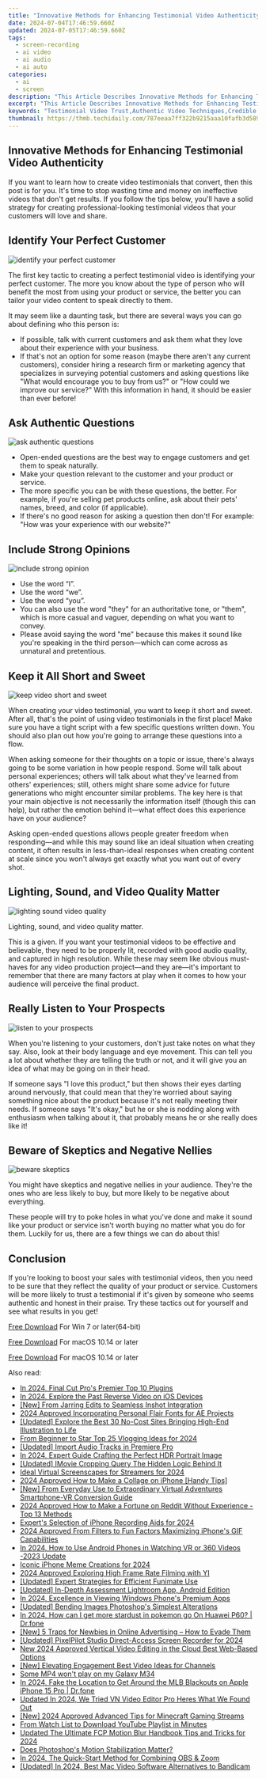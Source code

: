 ```yaml
---
title: "Innovative Methods for Enhancing Testimonial Video Authenticity for 2024"
date: 2024-07-04T17:46:59.660Z
updated: 2024-07-05T17:46:59.660Z
tags: 
  - screen-recording
  - ai video
  - ai audio
  - ai auto
categories: 
  - ai
  - screen
description: "This Article Describes Innovative Methods for Enhancing Testimonial Video Authenticity for 2024"
excerpt: "This Article Describes Innovative Methods for Enhancing Testimonial Video Authenticity for 2024"
keywords: "Testimonial Video Trust,Authentic Video Techniques,Credible Testimonials,Realistic Video Credits,Enhance Video Veracity,Trusted Video Methods,Validating Testimony Videos"
thumbnail: https://thmb.techidaily.com/787eeaa7ff322b9215aaa10fafb3d58916c322d18ab57de64728f0cbbe83b061.png
---
```


## Innovative Methods for Enhancing Testimonial Video Authenticity

If you want to learn how to create video testimonials that convert, then this post is for you. It's time to stop wasting time and money on ineffective videos that don't get results. If you follow the tips below, you'll have a solid strategy for creating professional-looking testimonial videos that your customers will love and share.

## Identify Your Perfect Customer

![identify your perfect customer](https://images.wondershare.com/filmora/article-images/2022/07/identify-your-perfect-customer.jpg)

The first key tactic to creating a perfect testimonial video is identifying your perfect customer. The more you know about the type of person who will benefit the most from using your product or service, the better you can tailor your video content to speak directly to them.

It may seem like a daunting task, but there are several ways you can go about defining who this person is:

* If possible, talk with current customers and ask them what they love about their experience with your business.
* If that's not an option for some reason (maybe there aren't any current customers), consider hiring a research firm or marketing agency that specializes in surveying potential customers and asking questions like "What would encourage you to buy from us?" or "How could we improve our service?" With this information in hand, it should be easier than ever before!

## Ask Authentic Questions

![ask authentic questions](https://images.wondershare.com/filmora/article-images/2022/07/ask-authentic-questions.jpg)

* Open-ended questions are the best way to engage customers and get them to speak naturally.
* Make your question relevant to the customer and your product or service.
* The more specific you can be with these questions, the better. For example, if you're selling pet products online, ask about their pets' names, breed, and color (if applicable).
* If there's no good reason for asking a question then don't! For example: "How was your experience with our website?"

## Include Strong Opinions

![include strong opinion](https://images.wondershare.com/filmora/article-images/2022/07/include-strong-opinion.jpg)

* Use the word “I”.
* Use the word “we”.
* Use the word “you”.
* You can also use the word "they" for an authoritative tone, or "them", which is more casual and vaguer, depending on what you want to convey.
* Please avoid saying the word "me" because this makes it sound like you're speaking in the third person—which can come across as unnatural and pretentious.

## Keep it All Short and Sweet

![keep video short and sweet](https://images.wondershare.com/filmora/article-images/2022/07/keep-video-short-and-sweet.jpg)

When creating your video testimonial, you want to keep it short and sweet. After all, that's the point of using video testimonials in the first place! Make sure you have a tight script with a few specific questions written down. You should also plan out how you're going to arrange these questions into a flow.

When asking someone for their thoughts on a topic or issue, there's always going to be some variation in how people respond. Some will talk about personal experiences; others will talk about what they've learned from others' experiences; still, others might share some advice for future generations who might encounter similar problems. The key here is that your main objective is not necessarily the information itself (though this can help), but rather the emotion behind it—what effect does this experience have on your audience?

Asking open-ended questions allows people greater freedom when responding—and while this may sound like an ideal situation when creating content, it often results in less-than-ideal responses when creating content at scale since you won't always get exactly what you want out of every shot.

## Lighting, Sound, and Video Quality Matter

![lighting sound video quality](https://images.wondershare.com/filmora/article-images/2022/07/lighting-sound-video-quality.jpg)

Lighting, sound, and video quality matter.

This is a given. If you want your testimonial videos to be effective and believable, they need to be properly lit, recorded with good audio quality, and captured in high resolution. While these may seem like obvious must-haves for any video production project—and they are—it's important to remember that there are many factors at play when it comes to how your audience will perceive the final product.

## Really Listen to Your Prospects

![listen to your prospects](https://images.wondershare.com/filmora/article-images/2022/07/listen-to-your-prospects.jpg)

When you're listening to your customers, don't just take notes on what they say. Also, look at their body language and eye movement. This can tell you a lot about whether they are telling the truth or not, and it will give you an idea of what may be going on in their head.

If someone says "I love this product," but then shows their eyes darting around nervously, that could mean that they're worried about saying something nice about the product because it's not really meeting their needs. If someone says "It's okay," but he or she is nodding along with enthusiasm when talking about it, that probably means he or she really does like it!

## Beware of Skeptics and Negative Nellies

![beware skeptics](https://images.wondershare.com/filmora/article-images/2022/07/beware-skeptics.jpg)

You might have skeptics and negative nellies in your audience. They're the ones who are less likely to buy, but more likely to be negative about everything.

These people will try to poke holes in what you've done and make it sound like your product or service isn't worth buying no matter what you do for them. Luckily for us, there are a few things we can do about this!

## Conclusion

If you're looking to boost your sales with testimonial videos, then you need to be sure that they reflect the quality of your product or service. Customers will be more likely to trust a testimonial if it's given by someone who seems authentic and honest in their praise. Try these tactics out for yourself and see what results in you get!

[Free Download](https://tools.techidaily.com/wondershare/filmora/download/) For Win 7 or later(64-bit)

[Free Download](https://tools.techidaily.com/wondershare/filmora/download/) For macOS 10.14 or later

</article

[Free Download](https://tools.techidaily.com/wondershare/filmora/download/) For macOS 10.14 or later

<ins class="adsbygoogle"
     style="display:block"
     data-ad-format="autorelaxed"
     data-ad-client="ca-pub-7571918770474297"
     data-ad-slot="1223367746"></ins>

<ins class="adsbygoogle"
     style="display:block"
     data-ad-format="autorelaxed"
     data-ad-client="ca-pub-7571918770474297"
     data-ad-slot="1223367746"></ins>



<ins class="adsbygoogle"
     style="display:block"
     data-ad-client="ca-pub-7571918770474297"
     data-ad-slot="8358498916"
     data-ad-format="auto"
     data-full-width-responsive="true"></ins>


<span class="atpl-alsoreadstyle">Also read:</span>
<div><ul>
<li><a href="https://some-knowledge.techidaily.com/in-2024-final-cut-pros-premier-top-10-plugins/"><u>In 2024, Final Cut Pro's Premier Top 10 Plugins</u></a></li>
<li><a href="https://some-knowledge.techidaily.com/in-2024-explore-the-past-reverse-video-on-ios-devices/"><u>In 2024, Explore the Past  Reverse Video on iOS Devices</u></a></li>
<li><a href="https://some-knowledge.techidaily.com/new-from-jarring-edits-to-seamless-inshot-integration/"><u>[New] From Jarring Edits to Seamless Inshot Integration</u></a></li>
<li><a href="https://some-knowledge.techidaily.com/2024-approved-incorporating-personal-flair-fonts-for-ae-projects/"><u>2024 Approved  Incorporating Personal Flair  Fonts for AE Projects</u></a></li>
<li><a href="https://some-knowledge.techidaily.com/updated-explore-the-best-30-no-cost-sites-bringing-high-end-illustration-to-life/"><u>[Updated] Explore the Best 30 No-Cost Sites Bringing High-End Illustration to Life</u></a></li>
<li><a href="https://some-knowledge.techidaily.com/from-beginner-to-star-top-25-vlogging-ideas-for-2024/"><u>From Beginner to Star  Top 25 Vlogging Ideas for 2024</u></a></li>
<li><a href="https://some-knowledge.techidaily.com/updated-import-audio-tracks-in-premiere-pro/"><u>[Updated] Import Audio Tracks in Premiere Pro</u></a></li>
<li><a href="https://some-knowledge.techidaily.com/in-2024-expert-guide-crafting-the-perfect-hdr-portrait-image/"><u>In 2024, Expert Guide  Crafting the Perfect HDR Portrait Image</u></a></li>
<li><a href="https://some-knowledge.techidaily.com/updated-imovie-cropping-query-the-hidden-logic-behind-it/"><u>[Updated] IMovie Cropping Query  The Hidden Logic Behind It</u></a></li>
<li><a href="https://some-knowledge.techidaily.com/ideal-virtual-screenscapes-for-streamers-for-2024/"><u>Ideal Virtual Screenscapes for Streamers for 2024</u></a></li>
<li><a href="https://some-knowledge.techidaily.com/2024-approved-how-to-make-a-collage-on-iphone-handy-tips/"><u>2024 Approved  How to Make a Collage on iPhone [Handy Tips]</u></a></li>
<li><a href="https://some-knowledge.techidaily.com/new-from-everyday-use-to-extraordinary-virtual-adventures-smartphone-vr-conversion-guide/"><u>[New] From Everyday Use to Extraordinary Virtual Adventures  Smartphone-VR Conversion Guide</u></a></li>
<li><a href="https://some-knowledge.techidaily.com/2024-approved-how-to-make-a-fortune-on-reddit-without-experience-top-13-methods/"><u>2024 Approved  How to Make a Fortune on Reddit Without Experience - Top 13 Methods</u></a></li>
<li><a href="https://some-knowledge.techidaily.com/experts-selection-of-iphone-recording-aids-for-2024/"><u>Expert's Selection of iPhone Recording Aids for 2024</u></a></li>
<li><a href="https://some-knowledge.techidaily.com/2024-approved-from-filters-to-fun-factors-maximizing-iphones-gif-capabilities/"><u>2024 Approved  From Filters to Fun Factors  Maximizing iPhone's GIF Capabilities</u></a></li>
<li><a href="https://some-knowledge.techidaily.com/in-2024-how-to-use-android-phones-in-watching-vr-or-360-videos-2023-update/"><u>In 2024, How to Use Android Phones in Watching VR or 360 Videos -2023 Update</u></a></li>
<li><a href="https://some-knowledge.techidaily.com/iconic-iphone-meme-creations-for-2024/"><u>Iconic iPhone Meme Creations for 2024</u></a></li>
<li><a href="https://some-knowledge.techidaily.com/2024-approved-exploring-high-frame-rate-filming-with-yi/"><u>2024 Approved  Exploring High Frame Rate Filming with YI</u></a></li>
<li><a href="https://some-knowledge.techidaily.com/updated-expert-strategies-for-efficient-funimate-use/"><u>[Updated] Expert Strategies for Efficient Funimate Use</u></a></li>
<li><a href="https://some-knowledge.techidaily.com/updated-in-depth-assessment-lightroom-app-android-edition/"><u>[Updated] In-Depth Assessment  Lightroom App, Android Edition</u></a></li>
<li><a href="https://some-knowledge.techidaily.com/in-2024-excellence-in-viewing-windows-phones-premium-apps/"><u>In 2024, Excellence in Viewing  Windows Phone's Premium Apps</u></a></li>
<li><a href="https://extra-hints.techidaily.com/updated-bending-images-photoshops-simplest-alterations/"><u>[Updated] Bending Images  Photoshop's Simplest Alterations</u></a></li>
<li><a href="https://android-pokemon-go.techidaily.com/in-2024-how-can-i-get-more-stardust-in-pokemon-go-on-huawei-p60-drfone-by-drfone-virtual-android/"><u>In 2024, How can I get more stardust in pokemon go On Huawei P60? | Dr.fone</u></a></li>
<li><a href="https://extra-resources.techidaily.com/new-5-traps-for-newbies-in-online-advertising-how-to-evade-them/"><u>[New] 5 Traps for Newbies in Online Advertising – How to Evade Them</u></a></li>
<li><a href="https://screen-recording.techidaily.com/updated-pixelpilot-studio-direct-access-screen-recorder-for-2024/"><u>[Updated] PixelPilot Studio  Direct-Access Screen Recorder for 2024</u></a></li>
<li><a href="https://smart-video-creator.techidaily.com/new-2024-approved-vertical-video-editing-in-the-cloud-best-web-based-options/"><u>New 2024 Approved Vertical Video Editing in the Cloud Best Web-Based Options</u></a></li>
<li><a href="https://youtube-clips.techidaily.com/new-elevating-engagement-best-video-ideas-for-channels/"><u>[New] Elevating Engagement  Best Video Ideas for Channels</u></a></li>
<li><a href="https://techidaily.com/some-mp4-won-t-play-on-my-galaxy-m34-by-aiseesoft-video-converter-play-mp4-on-android/"><u>Some MP4 won't play on my Galaxy M34</u></a></li>
<li><a href="https://review-topics.techidaily.com/in-2024-fake-the-location-to-get-around-the-mlb-blackouts-on-apple-iphone-15-pro-drfone-by-drfone-virtual-ios/"><u>In 2024, Fake the Location to Get Around the MLB Blackouts on Apple iPhone 15 Pro | Dr.fone</u></a></li>
<li><a href="https://video-content-creator.techidaily.com/updated-in-2024-we-tried-vn-video-editor-pro-heres-what-we-found-out/"><u>Updated In 2024, We Tried VN Video Editor Pro Heres What We Found Out</u></a></li>
<li><a href="https://screen-mirroring-recording.techidaily.com/new-2024-approved-advanced-tips-for-minecraft-gaming-streams/"><u>[New] 2024 Approved  Advanced Tips for Minecraft Gaming Streams</u></a></li>
<li><a href="https://youtube-videos.techidaily.com/from-watch-list-to-download-youtube-playlist-in-minutes/"><u>From Watch List to Download  YouTube Playlist in Minutes</u></a></li>
<li><a href="https://ai-video-tools.techidaily.com/updated-the-ultimate-fcp-motion-blur-handbook-tips-and-tricks-for-2024/"><u>Updated The Ultimate FCP Motion Blur Handbook Tips and Tricks for 2024</u></a></li>
<li><a href="https://extra-resources.techidaily.com/does-photoshops-motion-stabilization-matter/"><u>Does Photoshop's Motion Stabilization Matter?</u></a></li>
<li><a href="https://on-screen-recording.techidaily.com/in-2024-the-quick-start-method-for-combining-obs-and-zoom/"><u>In 2024, The Quick-Start Method for Combining OBS & Zoom</u></a></li>
<li><a href="https://screen-activity-recording.techidaily.com/updated-in-2024-best-mac-video-software-alternatives-to-bandicam/"><u>[Updated] In 2024, Best Mac Video Software Alternatives to Bandicam</u></a></li>
</ul></div>

